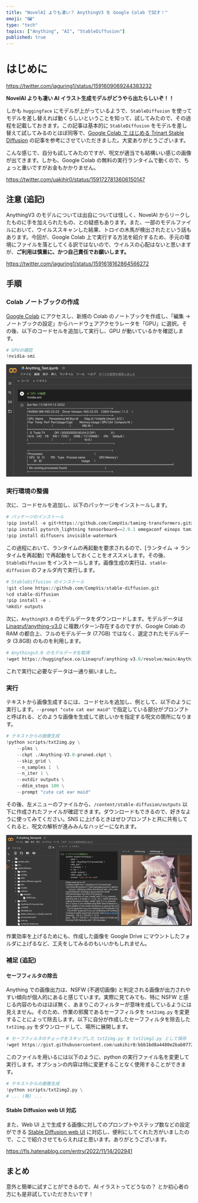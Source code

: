 ```yaml
---
title: "NovelAI よりも凄い？ AnythingV3 を Google Colab で試す！"
emoji: "🖼️"
type: "tech"
topics: ["Anything", "AI", "StableDiffusion"]
published: true
---
```


# はじめに

https://twitter.com/jaguring1/status/1591609069244383232

**NovelAI よりも凄い AI イラスト生成モデルがどうやら出たらしいぞ！！**

しかも `huggingface` にモデルが上がっているようで、`StableDiffusion` を使ってモデルを差し替えれば動くらしいということを知って、試してみたので、その過程を記載しておきます。この記事は基本的に `StableDiffusion` をモデルを差し替えて試してみるのとほぼ同等で、[Google Colab で はじめる Trinart Stable Diffusion](https://note.com/npaka/n/nc8c428c1bd01) の記事を参考にさせていただきました。大変ありがとうございます。

こんな感じで、自分も試してみたのですが、呪文が適当でも結構いい感じの画像が出てきます。しかも、Google Colab の無料の実行ランタイムで動くので、ちょっと重いですがお金もかかりません。

https://twitter.com/uakihir0/status/1591727813606150147

## 注意 (追記)

AnythingV3 のモデルについては出自については怪しく、NovelAI からリークしたものに手を加えられたもの、との疑惑もあります。また、一部のモデルファイルにおいて、ウイルススキャンした結果、トロイの木馬が検出されたという話もあります。今回が、Google Colab 上で実行する方法を紹介するため、手元の環境にファイルを落としてくる訳ではないので、ウイルスの心配はないと思いますが、**ご利用は慎重に、かつ自己責任でお願いします。**

https://twitter.com/jaguring1/status/1591618162864566272

## 手順

### Colab ノートブックの作成

[Google Colab](https://colab.research.google.com/?hl=ja) にアクセスし、新規の Colab のノートブックを作成し、「編集 → ノートブックの設定」からハードウェアアクセラレータを「GPU」に選択。その後、以下のコードセルを追加して実行し、GPU が動いているかを確認します。

```python
# GPUの確認
!nvidia-smi
```

![](/images/anything/check_gpu.png)

### 実行環境の整備

次に、コードセルを追加し、以下のパッケージをインストールします。

```python
# パッケージのインストール
!pip install -e git+https://github.com/CompVis/taming-transformers.git@master#egg=taming-transformers
!pip install pytorch_lightning tensorboard==2.9.1 omegaconf einops taming-transformers==0.0.1 clip transformers kornia test-tube
!pip install diffusers invisible-watermark
```

この過程において、ランタイムの再起動を要求されるので、[ランタイム → ランタイムを再起動] で再起動をしておくことをオススメします。その後、`StableDiffusion` をインストールします。画像生成の実行は、`stable-diffusion` のフォルダ内で実行します。

```python
# StableDiffusion のインストール
!git clone https://github.com/CompVis/stable-diffusion.git
%cd stable-diffusion
!pip install -e .
%mkdir outputs
```

次に、`AnythingV3.0` のモデルデータをダウンロードします。モデルデータは [Linaqruf/anything-v3.0](https://huggingface.co/Linaqruf/anything-v3.0/tree/main) に複数パターン存在するのですが、Google Colab の RAM の都合上、フルのモデルデータ (7.7GB) ではなく、選定されたモデルデータ (3.8GB) のものを利用します。

```python
# Anythingv3.0 のモデルデータを取得
!wget https://huggingface.co/Linaqruf/anything-v3.0/resolve/main/Anything-V3.0-pruned.ckpt
```

これで実行に必要なデータは一通り揃いました。

### 実行

テキストから画像生成するには、コードセルを追加し、例として、以下のように実行します。`--prompt "cute cat ear maid"` で指定している部分がプロンプトと呼ばれる、どのような画像を生成して欲しいかを指定する呪文の箇所になります。

```python
# テキストからの画像生成
!python scripts/txt2img.py \
    --plms \
    --ckpt ./Anything-V3.0-pruned.ckpt \
    --skip_grid \
    --n_samples 1  \
    --n_iter 1 \
    --outdir outputs \
    --ddim_steps 100 \
    --prompt "cute cat ear maid"
```

その後、左メニューのファイルから、`/content/stable-diffusion/outputs` 以下に作成されたファイルが確認できます。ダウンロードもできるので、好きなように使ってみてください。SNS に上げるときはぜひプロンプトと共に共有してくれると、呪文の解析が進みみんなハッピーになれます。

![](/images/anything/generated_image.png)

作業効率を上げるためにも、作成した画像を Google Drive にマウントしたフォルダに上げるなど、工夫をしてみるのもいいかもしれません。

### 補足 (追記)

#### セーフフィルタの除去

Anything での画像出力は、NSFW (不適切画像) と判定される画像が出力されやすい傾向が個人的にあると感じています。実際に見てみても、特に NSFW と感じる内容のものはほぼ無く、あまりこのフィルターが意味を成しているようには見えません。そのため、作業の邪魔であるセーフフィルタを `txt2img.py` を変更することによって除去します。以下に自分が作成したセーフフィルタを除去した `txt2img.py` をダウンロードして、場所に展開します。

```python
# セーフフィルタのチェックをスキップした txt2img.py を txt2img2.py として保存
!wget https://gist.githubusercontent.com/uakihir0/bbb1bd8a4480e2bab07726ca0e744f91/raw/3e6f43fa5c112e512006cc9e33e932f6c6539d94/txt2img.py -O scripts/txt2img2.py
```

このファイルを用いるには以下のように、python の実行ファイル名を変更して実行します。オプションの内容は特に変更することなく使用することができます。

```python
# テキストからの画像生成
!python scripts/txt2img2.py \
# ... (略) ...
```

#### Stable Diffusion web UI 対応

また、Web UI 上で生成する画像に対してのプロンプトやステップ数などの設定ができる [Stable Diffusion web UI](https://github.com/AUTOMATIC1111/stable-diffusion-webui) に対応し、便利にしてくれた方がいましたので、ここで紹介させてもらえればと思います。ありがとうございます。

https://fls.hatenablog.com/entry/2022/11/14/202941

## まとめ

意外と簡単に試すことができるので、AI イラストってどうなの？ とか初心者の方にも是非試していただきたいです！
